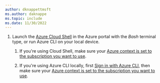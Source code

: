 ```yaml
---
author: dknappettmsft
ms.author: daknappe
ms.topic: include
ms.date: 11/30/2022
---
```


1. Launch the [Azure Cloud Shell](/azure/cloud-shell/overview.md) in the Azure portal with the *Bash* terminal type, or run Azure CLI on your local device. 

   1. If you're using Cloud Shell, make sure your [Azure context is set to the subscription you want to use](/cli/azure/manage-azure-subscriptions-azure-cli).
   
   1. If you're using Azure CLI locally, first [Sign in with Azure CLI](/cli/azure/authenticate-azure-cli), then make sure your [Azure context is set to the subscription you want to use](/cli/azure/manage-azure-subscriptions-azure-cli).